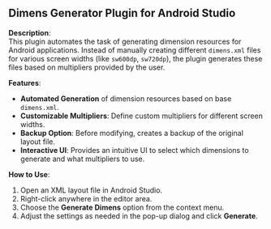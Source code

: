 ## **Dimens Generator Plugin for Android Studio**

**Description**:  
This plugin automates the task of generating dimension resources for Android applications. Instead of manually creating different `dimens.xml` files for various screen widths (like `sw600dp`, `sw720dp`), the plugin generates these files based on multipliers provided by the user.

**Features**:
- **Automated Generation** of dimension resources based on base `dimens.xml`.
- **Customizable Multipliers**: Define custom multipliers for different screen widths.
- **Backup Option**: Before modifying, creates a backup of the original layout file.
- **Interactive UI**: Provides an intuitive UI to select which dimensions to generate and what multipliers to use.

**How to Use**:
1. Open an XML layout file in Android Studio.
2. Right-click anywhere in the editor area.
3. Choose the **Generate Dimens** option from the context menu.
4. Adjust the settings as needed in the pop-up dialog and click **Generate**.
